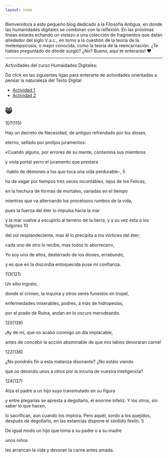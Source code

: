 ```yaml
---
layout: home
---
```


Bienvenido/a a este pequeño blog dedicado a la Filosofía Antigua, en donde las humanidades digitales se combinan con la relfexión.
En las próximas líneas estarás echando un vistazo a una colección de fragmentos que datan alrededor del siglo V a.c., en torno a
la cuestión de la teoría de la metempsicosis, o mejor conocida, como la teoría de la reencarnación. ¿Te habías preguntado de dónde
surgió? ¿No? Bueno, aquí te enterarás! ❤️

---
Actividades del curso Humaidades Digitales:


Da click en las siguientes ligas para enterarte de actividades orientadas a pensar la naturaleza del Texto Digital

- [Actividad 1](https://docs.google.com/document/d/1MbotJzewdvXEE1eV8s56UZrFhpG75zNrph3QI81U1OY/edit)
- [Actividad 2](https://docs.google.com/presentation/d/1hEoJQiTYMGfjNjHCyecqLppD_1H0Fyw_CP7ENhacau4/edit#slide=id.p1)

😸
---
<title type=''sub''>Fragmentos presocráticos: Empédocles de Agrigento</title>

107(115)

Hay un decreto de Necesidad, de antiguo refrendado por los dioses,

eterno, sellado por prolijos juramentos:

«Cuando alguno, por errores de su mente, contamina sus miembros

y viola portal yerro el juramento que prestara 

-hablo de démones a los que toca una vida perdurable-,                                   5 

ha de vagar por tiempos tres veces incontables, lejos de los Felices,

en la hechura de formas de mortales, variadas en el tiempo

mientras que va alternando los procelosos rumbos de la vida,

pues la fuerza del éter lo impulsa hacia la mar

y la mar vuelve a escupirlo al terreno de la tierra, y a su vez ésta a los fulgores      10

del sol resplandeciente, mas él lo precipita a los vórtices del éter;

cada uno de otro lo recibe, mas todos lo aborrecen», 

Yo soy uno de ellos, desterrado de los dioses, errabundo,

y es que en la discordia enloquecida puse mi confianza.


113(121)

Un sitio ingrato,

donde el crimen, la inquina y otros seres funestos en tropel,

enfermedades miserables, podres, a más de hidropesías,

por el prado de Ruina, andan en lo oscuro merodeando.

120(139)

¡Ay de mí, que no acabó conmigo un día implacable,

antes de concebir la acción abominable de que mis labios devoraran carne!

122(136)

¿No pondréis fin a esta matanza disonante? ¿No estáis viendo

que os devoráis unos a otros por la incuria de vuestra inteligencia?

124(137)

Alza el padre a un hijo suyo transmutado en su figura

y entre plegarias se apresta a degollarlo, el enorme infeliz. Y los otros, sin saber lo que hacen,

lo sacrifican, aun cuando los implora. Pero aquél, sordo a los quejidos,
después de degollarlo, en las estancias dispone el sórdido festín.                                        5

De igual modo un hijo que toma a su padre o a su madre

unos niños

les arrancan la vida y devoran la carne antes amada.


